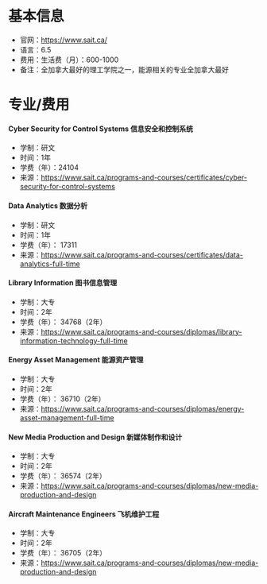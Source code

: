 # 基本信息

- 官网：https://www.sait.ca/
- 语言：6.5
- 费用：生活费（月）：600-1000
- 备注：全加拿大最好的理工学院之一，能源相关的专业全加拿大最好



# 专业/费用

#### Cyber Security for Control Systems 信息安全和控制系统

- 学制：研文
- 时间：1年
- 学费（年）：24104
- 来源：https://www.sait.ca/programs-and-courses/certificates/cyber-security-for-control-systems



#### Data Analytics 数据分析

- 学制：研文
- 时间：1年
- 学费（年）： 17311
- 来源：https://www.sait.ca/programs-and-courses/certificates/data-analytics-full-time



#### Library Information 图书信息管理

- 学制：大专
- 时间：2年
- 学费（年）： 34768（2年）
- 来源：https://www.sait.ca/programs-and-courses/diplomas/library-information-technology-full-time



#### Energy Asset Management 能源资产管理

- 学制：大专
- 时间：2年
- 学费（年）： 36710（2年）
- 来源：https://www.sait.ca/programs-and-courses/diplomas/energy-asset-management-full-time



#### New Media Production and Design 新媒体制作和设计

- 学制：大专
- 时间：2年
- 学费（年）： 36574（2年）
- 来源：https://www.sait.ca/programs-and-courses/diplomas/new-media-production-and-design



#### Aircraft Maintenance Engineers 飞机维护工程

- 学制：大专
- 时间：2年
- 学费（年）： 36705（2年）
- 来源：https://www.sait.ca/programs-and-courses/diplomas/new-media-production-and-design
